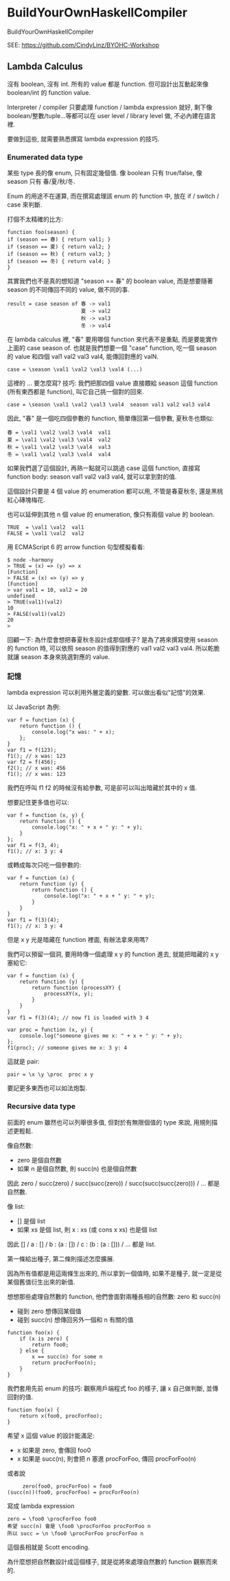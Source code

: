 # BuildYourOwnHaskellCompiler
BuildYourOwnHaskellCompiler

SEE: https://github.com/CindyLinz/BYOHC-Workshop

## Lambda Calculus

沒有 boolean, 沒有 int. 所有的 value 都是 function. 但可設計出互動起來像 boolean/int 的 function value.

Interpreter / compiler 只要處理 function / lambda expression 就好, 剩下像boolean/整數/tuple...等都可以在 user level / library level 做, 不必內建在語言裡.

要做到這些, 就需要熟悉撰寫 lambda expression 的技巧.

### Enumerated data type

某些 type 長的像 enum, 只有固定幾個值. 像 boolean 只有 true/false, 像 season 只有 春/夏/秋/冬.

Enum 的用途不在運算, 而在撰寫處理該 enum 的 function 中, 放在 if / switch / case 來判斷.

打個不太精確的比方:
```
function foo(season) {
if (season == 春) { return val1; }
if (season == 夏) { return val2; }
if (season == 秋) { return val3; }
if (season == 冬) { return val4; }
}
```
其實我們也不是真的想知道 "season == 春" 的 boolean value, 而是想要隨著 season 的不同傳回不同的 value, 做不同的事.
```
result = case season of 春 -> val1
                        夏 -> val2
                        秋 -> val3
                        冬 -> val4                        
```
在 lambda calculus 裡, "春" 要用哪個 function 來代表不是重點, 而是要能實作上面的 case season of. 也就是我們想要一個 "case" function, 吃一個 season 的 value 和四個 val1 val2 val3 val4, 能傳回對應的 valN.
```
case = \season \val1 \val2 \val3 \val4 (...)
```
這裡的 ... 要怎麼寫? 技巧: 我們把那四個 value 直接餵給 season 這個 function (所有東西都是 function), 叫它自己挑一個對的回來.
```
case = \season \val1 \val2 \val3 \val4  season val1 val2 val3 val4
```
因此, "春" 是一個吃四個參數的 function, 簡單傳回第一個參數, 夏秋冬也類似:
```
春 = \val1 \val2 \val3 \val4  val1
夏 = \val1 \val2 \val3 \val4  val2
秋 = \val1 \val2 \val3 \val4  val3
冬 = \val1 \val2 \val3 \val4  val4
```
如果我們選了這個設計, 再熟一點就可以跳過 case 這個 function, 直接寫 function body: season val1 val2 val3 val4, 就可以拿到對的值.

這個設計只要是 4 個 value 的 enumeration 都可以用, 不管是春夏秋冬, 還是黑桃紅心磚塊梅花.

也可以延伸到其他 n 個 value 的 enumeration, 像只有兩個 value 的 boolean.
```
TRUE  = \val1 \val2  val1
FALSE = \val1 \val2  val2
```

用 ECMAScript 6 的 arrow function 句型模擬看看:
```
$ node -harmony
> TRUE = (x) => (y) => x
[Function]
> FALSE = (x) => (y) => y
[Function]
> var val1 = 10, val2 = 20
undefined
> TRUE(val1)(val2)
10
> FALSE(val1)(val2)
20
>
```


回顧一下: 為什麼會想把春夏秋冬設計成那個樣子? 是為了將來撰寫使用 season 的 function 時, 可以依照 season 的值得到對應的 val1 val2 val3 val4. 所以乾脆就讓 season 本身來挑選對應的 value.





### 記憶

lambda expression 可以利用外層定義的變數. 可以做出看似"記憶"的效果.

以 JavaScript 為例:
```
var f = function (x) {
    return function () {
        console.log("x was: " + x);
    };
}
var f1 = f(123);
f1(); // x was: 123
var f2 = f(456);
f2(); // x was: 456
f1(); // x was: 123
```
我們在呼叫 f1 f2 的時候沒有給參數, 可是卻可以叫出暗藏於其中的 x 值.

想要記住更多值也可以:
```
var f = function (x, y) {
    return function () {
        console.log("x: " + x + " y: " + y);
    }
};
var f1 = f(3, 4);
f1(); // x: 3 y: 4
```
或轉成每次只吃一個參數的:
```
var f = function (x) {
    return function (y) {
        return function () {
            console.log("x: " + x + " y: " + y);
        }
    }
}
var f1 = f(3)(4);
f1(); // x: 3 y: 4
```
但是 x y 光是暗藏在 function 裡面, 有辦法拿來用嗎?

我們可以預留一個洞, 要用時傳一個處理 x y 的 function 進去, 就能把暗藏的 x y 塞給它:
```
var f = function (x) {
    return function (y) {
        return function (processXY) {
            processXY(x, y);
        }
    }
}
var f1 = f(3)(4); // now f1 is loaded with 3 4

var proc = function (x, y) {
    console.log("someone gives me x: " + x + " y: " + y);
};
f1(proc); // someone gives me x: 3 y: 4
```
這就是 pair:
```
pair = \x \y \proc  proc x y
```
要記更多東西也可以如法炮製.


### Recursive data type

前面的 enum 雖然也可以列舉很多值, 但對於有無限個值的 type 來說, 用規則描述更輕鬆.

像自然數:
* zero 是個自然數
* 如果 n 是個自然數, 則 succ(n) 也是個自然數

因此 zero / succ(zero) / succ(succ(zero)) / succ(succ(succ(zero))) / ... 都是自然數.

像 list:
* [] 是個 list
* 如果 xs 是個 list, 則 x : xs (或 cons x xs) 也是個 list

因此 [] / a : [] / b : (a : []) / c : (b : (a : [])) / ... 都是 list.

第一條給出種子, 第二條則描述怎麼擴展.

因為所有值都是用這兩條生出來的, 所以拿到一個值時, 如果不是種子, 就一定是從某個舊值衍生出來的新值.

想想那些處理自然數的 function, 他們會面對兩種長相的自然數: zero 和 succ(n)
* 碰到 zero 想傳回某個值
* 碰到 succ(n) 想傳回另外一個和 n 有關的值

```
function foo(x) {
    if (x is zero) {
        return foo0;
    } else {
        x == succ(n) for some n
        return procForFoo(n);
    }
}
```

我們套用先前 enum 的技巧: 觀察用戶端程式 foo 的樣子, 讓 x 自己做判斷, 並傳回對的值.

```
function foo(x) {
    return x(foo0, procForFoo);
}
```

希望 x 這個 value 的設計能滿足:
* x 如果是 zero, 會傳回 foo0
* x 如果是 succ(n), 則會把 n 塞進 procForFoo, 傳回 procForFoo(n)

或者說
```
     zero(foo0, procForFoo) = foo0
(succ(n))(foo0, procForFoo) = procForFoo(n)
```

寫成 lambda expression
```
zero = \foo0 \procForFoo foo0
希望 succ(n) 會是 \foo0 \procForFoo procForFoo n
所以 succ = \n \foo0 \procForFoo procForFoo n
```
這個長相就是 Scott encoding.

為什麼想把自然數設計成這個樣子, 就是從將來處理自然數的 function 觀察而來的.


